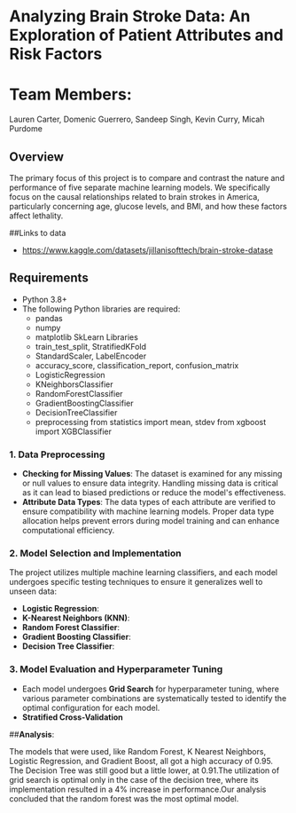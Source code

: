 # Analyzing Brain Stroke Data: An Exploration of Patient Attributes and Risk Factors

# Team Members:
 Lauren Carter,
 Domenic Guerrero,
 Sandeep Singh,
 Kevin Curry,
 Micah Purdome

## Overview
The primary focus of this project is to compare and contrast the nature and performance of five separate machine learning models. We specifically focus on the causal relationships related to brain strokes in America, particularly concerning age, glucose levels, and BMI, and how these factors affect lethality. 

##Links to data
- https://www.kaggle.com/datasets/jillanisofttech/brain-stroke-datase

## Requirements

- Python 3.8+
- The following Python libraries are required:
  - pandas
  - numpy
  - matplotlib
  SkLearn Libraries
  - train_test_split, StratifiedKFold
  - StandardScaler, LabelEncoder
  - accuracy_score, classification_report, confusion_matrix
  - LogisticRegression
  - KNeighborsClassifier
  - RandomForestClassifier
  - GradientBoostingClassifier
  - DecisionTreeClassifier
  - preprocessing
  from statistics import mean, stdev
  from xgboost import XGBClassifier


### 1. **Data Preprocessing**
   - **Checking for Missing Values**: The dataset is examined for any missing or null values to ensure data integrity. Handling missing data is critical as it can lead to biased predictions or reduce the model's effectiveness.
   - **Attribute Data Types**: The data types of each attribute are verified to ensure compatibility with machine learning models. Proper data type allocation helps prevent errors during model training and can enhance computational efficiency.
### 2. **Model Selection and Implementation**
   The project utilizes multiple machine learning classifiers, and each model undergoes specific testing techniques to ensure it generalizes well to unseen data:
   - **Logistic Regression**:
   - **K-Nearest Neighbors (KNN)**:
   - **Random Forest Classifier**:
   - **Gradient Boosting Classifier**: 
   - **Decision Tree Classifier**:
### 3. **Model Evaluation and Hyperparameter Tuning**
   - Each model undergoes **Grid Search** for hyperparameter tuning, where various parameter combinations are systematically tested to identify the optimal configuration for each model.
   - **Stratified Cross-Validation** 


##**Analysis**: 

The models that were used, like Random Forest, K Nearest Neighbors, Logistic Regression, and Gradient Boost, all got a high accuracy of 0.95. The Decision Tree was still good but a little lower, at 0.91.The utilization of grid search is optimal only in the case of the decision tree, where its implementation resulted in a 4% increase in performance.Our analysis concluded that the random forest was the most optimal model.
